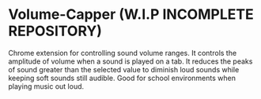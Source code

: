# Volume-Capper (W.I.P INCOMPLETE REPOSITORY)
Chrome extension for controlling sound volume ranges. It controls the amplitude of volume when a sound is played on a tab. It reduces the peaks of sound greater than the selected value to diminish loud sounds while keeping soft sounds still audible. Good for school environments when playing music out loud.
